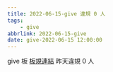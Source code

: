 ```yaml
---
title: 2022-06-15-give 違規 0 人
tags:
    - give
abbrlink: 2022-06-15-give
date: give-2022-06-15 12:00:00
---
```

give 板 [板規連結](https://www.ptt.cc/bbs/give/M.1612495900.A.C32.html)
昨天違規 0 人
